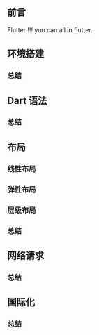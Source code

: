 ## 前言

Flutter !!! you can all in flutter.

## 环境搭建
### 总结

## Dart 语法
### 总结

## 布局
### 线性布局
### 弹性布局
### 层级布局
### 总结

## 网络请求
### 总结

## 国际化
### 总结

